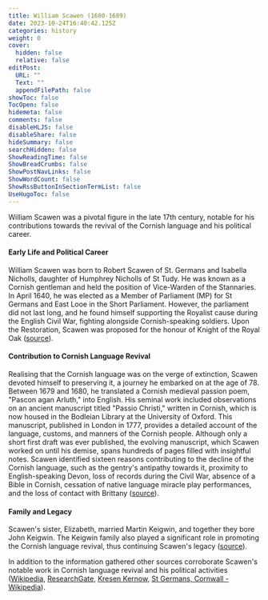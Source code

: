 ```yaml
---
title: William Scawen (1600-1689)
date: 2023-10-24T16:40:42.125Z
categories: history
weight: 0
cover:
  hidden: false
  relative: false
editPost:
  URL: ""
  Text: ""
  appendFilePath: false
showToc: false
TocOpen: false
hidemeta: false
comments: false
disableHLJS: false
disableShare: false
hideSummary: false
searchHidden: false
ShowReadingTime: false
ShowBreadCrumbs: false
ShowPostNavLinks: false
ShowWordCount: false
ShowRssButtonInSectionTermList: false
UseHugoToc: false
---
```

William Scawen was a pivotal figure in the late 17th century, notable for his contributions towards the revival of the Cornish language and his political career.

#### Early Life and Political Career
William Scawen was born to Robert Scawen of St. Germans and Isabella Nicholls, daughter of Humphrey Nicholls of St Tudy. He was known as a Cornish gentleman and held the position of Vice-Warden of the Stannaries. In April 1640, he was elected as a Member of Parliament (MP) for St Germans and East Looe in the Short Parliament. However, the parliament did not last long, and he found himself supporting the Royalist cause during the English Civil War, fighting alongside Cornish-speaking soldiers. Upon the Restoration, Scawen was proposed for the honour of Knight of the Royal Oak ([source](https://en.wikipedia.org/wiki/William_Scawen)).

#### Contribution to Cornish Language Revival
Realising that the Cornish language was on the verge of extinction, Scawen devoted himself to preserving it, a journey he embarked on at the age of 78. Between 1679 and 1680, he translated a Cornish medieval passion poem, "Pascon agan Arluth," into English. His seminal work included observations on an ancient manuscript titled "Passio Christi," written in Cornish, which is now housed in the Bodleian Library at the University of Oxford. This manuscript, published in London in 1777, provides a detailed account of the language, customs, and manners of the Cornish people. Although only a short first draft was ever published, the evolving manuscript, which Scawen worked on until his demise, spans hundreds of pages filled with insightful notes. Scawen identified sixteen reasons contributing to the decline of the Cornish language, such as the gentry's antipathy towards it, proximity to English-speaking Devon, loss of records during the Civil War, absence of a Bible in Cornish, cessation of native language miracle play performances, and the loss of contact with Brittany ([source](https://en.wikipedia.org/wiki/William_Scawen)).

#### Family and Legacy
Scawen's sister, Elizabeth, married Martin Keigwin, and together they bore John Keigwin. The Keigwin family also played a significant role in promoting the Cornish language revival, thus continuing Scawen's legacy ([source](https://en.wikipedia.org/wiki/William_Scawen)).

In addition to the information gathered other sources corroborate Scawen's notable work in Cornish language revival and his political activities ([Wikipedia](https://en.wikipedia.org/wiki/William_Scawen), [ResearchGate](https://www.researchgate.net/publication/328159746_William_Scawen_1600-1689_-_A_Neglected_Cornish_Patriot_and_Linguistic_Pioneer), [Kresen Kernow](https://kresenkernow.org/cornish-language-and-culture/), [St Germans, Cornwall - Wikipedia](https://en.wikipedia.org/wiki/St_Germans,_Cornwall)).